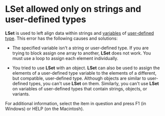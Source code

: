 
# LSet allowed only on strings and user-defined types

 **LSet** is used to left align data within strings and [variables](b8bdf64f-5920-1ae9-16d0-b26d09524a30.md) of [user-defined type](b8bdf64f-5920-1ae9-16d0-b26d09524a30.md). This error has the following causes and solutions:



- The specified variable isn't a string or user-defined type. If you are trying to block assign one array to another,  **LSet** does not work. You must use a loop to assign each element individually.
    
- You tried to use  **LSet** with an object. **LSet** can also be used to assign the elements of a user-defined type variable to the elements of a different, but compatible, user-defined type. Although objects are similar to user-defined types, you can't use **LSet** on them. Similarly, you can't use **LSet** on variables of user-defined types that contain strings, objects, or variants.
    

For additional information, select the item in question and press F1 (in Windows) or HELP (on the Macintosh).

